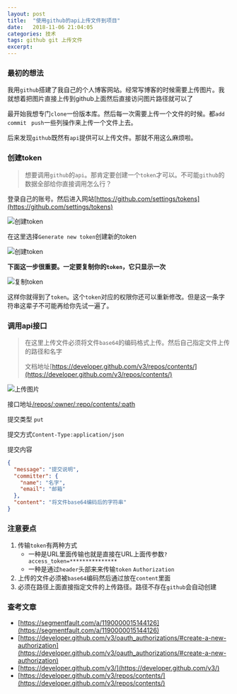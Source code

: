 ```yaml
---
layout: post
title:  "使用github的api上传文件到项目"
date:   2018-11-06 21:04:05
categories: 技术
tags: github git 上传文件
excerpt: 
---
```


### 最初的想法

我用`github`搭建了我自己的个人博客网站。经常写博客的时候需要上传图片。我就想着把图片直接上传到github上面然后直接访问图片路径就可以了

最开始我想专门`clone`一份版本库。然后每一次需要上传一个文件的时候。都`add` `commit` ` push`一些列操作来上传一个文件上去。

后来发现`github`既然有`api`提供可以上传文件。那就不用这么麻烦啦。



### 创建token

> 想要调用`github`的`api`。那肯定要创建一个`token`才可以。不可能`github`的数据全部给你直接调用怎么行？

登录自己的账号。然后进入网站[https://github.com/settings/tokens](https://github.com/settings/tokens)

![创建token](https://dong-1256312020.cos.ap-guangzhou.myqcloud.com/blog/Screenshot_5.png)

在这里选择`Generate new token`创建新的token

![创建token](https://dong-1256312020.cos.ap-guangzhou.myqcloud.com/blog/Screenshot_6.png)

**下面这一步很重要。一定要复制你的`token`，它只显示一次**

![复制token](https://dong-1256312020.cos.ap-guangzhou.myqcloud.com/blog/20181106150350.png)

这样你就得到了`token`。这个`token`对应的权限你还可以重新修改。但是这一条字符串这辈子不可能再给你先试一遍了。



### 调用api接口

> 在这里上传文件必须将文件`base64`的编码格式上传。然后自己指定文件上传的路径和名字
>
> 文档地址[https://developer.github.com/v3/repos/contents/](https://developer.github.com/v3/repos/contents/)

![上传图片](https://dong-1256312020.cos.ap-guangzhou.myqcloud.com/blog/Screenshot_7.png)

接口地址[/repos/:owner/:repo/contents/:path](`/repos/:owner/:repo/contents/:path`)

提交类型 `put`

提交方式`Content-Type:application/json`

提交内容

```json
{
  "message": "提交说明",
  "committer": {
    "name": "名字",
    "email": "邮箱"
  },
  "content": "将文件base64编码后的字符串"
}
```



### 注意要点

1. 传输`token`有两种方式
   - 一种是URL里面传输也就是直接在URL上面传参数`?access_token=***************`
   - 一种是通过`header`头部来来传输`token` `Authorization`
2. 上传的文件必须被`base64`编码然后通过放在`content`里面
3. 必须在路径上面直接指定文件的上传路径。路径不存在`github`会自动创建


### 查考文章
- [https://segmentfault.com/a/1190000015144126](https://segmentfault.com/a/1190000015144126)
- [https://developer.github.com/v3/oauth_authorizations/#create-a-new-authorization](https://developer.github.com/v3/oauth_authorizations/#create-a-new-authorization)
- [https://developer.github.com/v3/](https://developer.github.com/v3/)
- [https://developer.github.com/v3/repos/contents/](https://developer.github.com/v3/repos/contents/)